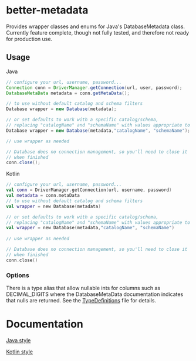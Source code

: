 # better-metadata
Provides wrapper classes and enums for Java's DatabaseMetadata class. Currently feature complete,
though not fully tested, and therefore not ready for production use.

## Usage
Java
```java
// configure your url, username, password...
Connection conn = DriverManager.getConnection(url, user, password);
DatabaseMetaData metadata = conn.getMetaData();

// to use without default catalog and schema filters
Database wrapper = new Database(metadata);

// or set defaults to work with a specific catalog/schema,
// replacing "catalogName" and "schemaName" with values appropriate to your database
Database wrapper = new Database(metadata,"catalogName", "schemaName");

// use wrapper as needed

// Database does no connection management, so you'll need to close it
// when finished
conn.close();
```
Kotlin
```kotlin
// configure your url, username, password...
val conn = DriverManager.getConnection(url, username, password)
val metadata = conn.metaData
// to use without default catalog and schema filters
val wrapper = new Database(metadata)

// or set defaults to work with a specific catalog/schema,
// replacing "catalogName" and "schemaName" with values appropriate to your database
val wrapper = new Database(metadata,"catalogName", "schemaName")
        
// use wrapper as needed

// Database does no connection management, so you'll need to close it
// when finished
conn.close()
```

### Options
There is a type alias that allow nullable ints for columns such as DECIMAL_DIGITS where the
DatabaseMetaData documentation indicates that nulls are returned. See the
[TypeDefinitions](src/main/kotlin/dev/warrengates/bettermetadata/TypeDefinitions.kt) file for
details.

# Documentation
[Java style](https://warren-gates.github.io/better-metadata/docs/javadoc/index.html)

[Kotlin style](https://warren-gates.github.io/better-metadata/docs/kdoc/index.html)